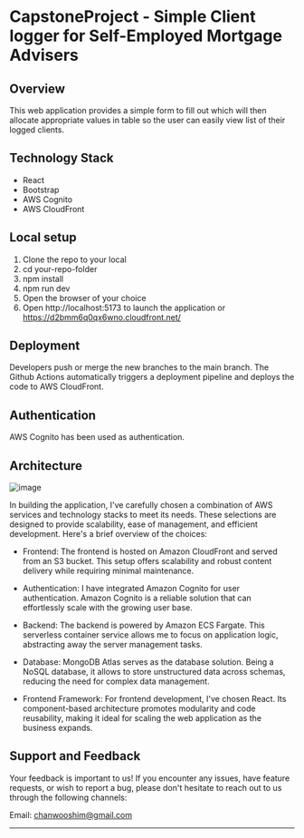 # CapstoneProject - Simple Client logger for Self-Employed Mortgage Advisers

## Overview 
This web application provides a simple form to fill out which will then allocate appropriate values in table so the user can easily view list of their logged clients.

## Technology Stack
- React
- Bootstrap
- AWS Cognito
- AWS CloudFront

## Local setup
1. Clone the repo to your local
2. cd your-repo-folder
3. npm install
4. npm run dev
5. Open the browser of your choice
6. Open http://localhost:5173 to launch the application or https://d2bmm6q0qx6wno.cloudfront.net/
  
## Deployment
Developers push or merge the new branches to the main branch.
The Github Actions automatically triggers a deployment pipeline and deploys the code to AWS CloudFront.

## Authentication
AWS Cognito has been used as authentication. 

## Architecture
![image](https://github.com/chanwoo214/CapstoneProject-Frontend/assets/59636593/bd1fa0bc-b2d1-4c87-ae36-a19bb79af5da)


In building the application, I've carefully chosen a combination of AWS services and technology stacks to meet its needs. These selections are designed to provide scalability, ease of management, and efficient development. Here's a brief overview of the choices:

- Frontend: The frontend is hosted on Amazon CloudFront and served from an S3 bucket. This setup offers scalability and robust content delivery while requiring minimal maintenance.

- Authentication: I have integrated Amazon Cognito for user authentication. Amazon Cognito is a reliable solution that can effortlessly scale with the growing user base.

- Backend: The backend is powered by Amazon ECS Fargate. This serverless container service allows me to focus on application logic, abstracting away the server management tasks.

- Database: MongoDB Atlas serves as the database solution. Being a NoSQL database, it allows to store unstructured data across schemas, reducing the need for complex data management.

- Frontend Framework: For frontend development, I've chosen React. Its component-based architecture promotes modularity and code reusability, making it ideal for scaling the web application as the business expands.

## Support and Feedback
Your feedback is important to us! If you encounter any issues, have feature requests, or wish to report a bug, please don't hesitate to reach out to us through the following channels:

Email: chanwooshim@gmail.com
*******************************************************************************************************

